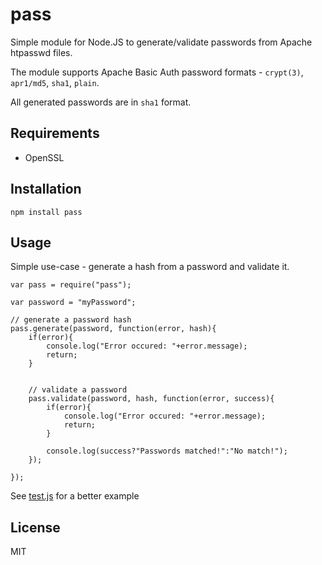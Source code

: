 pass
====

Simple module for Node.JS to generate/validate passwords from Apache htpasswd files.

The module supports Apache Basic Auth password formats - `crypt(3)`, `apr1/md5`, `sha1`, `plain`.

All generated passwords are in `sha1` format.

Requirements
------------

  * OpenSSL

Installation
------------

    npm install pass

Usage
-----

Simple use-case - generate a hash from a password and validate it.

    var pass = require("pass");

    var password = "myPassword";

    // generate a password hash
    pass.generate(password, function(error, hash){
        if(error){
            console.log("Error occured: "+error.message);
            return;
        }


        // validate a password
        pass.validate(password, hash, function(error, success){
            if(error){
                console.log("Error occured: "+error.message);
                return;
            }

            console.log(success?"Passwords matched!":"No match!");
        });

    });

See [test.js](https://github.com/andris9/pass/blob/master/test.js) for a better example

License
-------

MIT